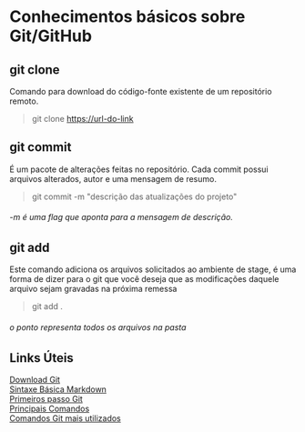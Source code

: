 # Conhecimentos básicos sobre Git/GitHub

## git clone
Comando para download do código-fonte existente de um repositório remoto.
> git clone <https://url-do-link>

## git commit
É um pacote de alterações feitas no repositório. Cada commit possui arquivos alterados, autor e uma mensagem de resumo.
> git commit -m "descrição das atualizações do projeto"


###### *-m é uma flag que aponta para a mensagem de descrição.*

## git add
Este comando adiciona os arquivos solicitados ao ambiente de stage, é uma forma de dizer para o git que você deseja que as modificações daquele arquivo sejam gravadas na próxima remessa
> git add .


###### *o ponto representa todos os arquivos na pasta*

## Links Úteis

[Download Git](https://git-scm.com/downloads)<br>
[Sintaxe Básica Markdown](https://www.markdownguide.org/basic-syntax/)<br>
[Primeiros passo Git](https://brorlandi.github.io/2017/03/12/Git-primeiros-passos/)<br>
[Principais Comandos](https://www.digitalhouse.com/br/blog/principais-comandos-git)<br>
[Comandos Git mais utilizados](https://blog.geekhunter.com.br/comandos-git-mais-utilizados/#Git_clone)
